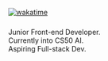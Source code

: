 [![wakatime](https://wakatime.com/badge/user/018edc23-7885-44d3-8b1a-efd38be8a6f6.svg)](https://wakatime.com/@018edc23-7885-44d3-8b1a-efd38be8a6f6)

###

<p align="left">Junior Front-end Developer.<br>Currently into CS50 AI.<br>Aspiring Full-stack Dev.</p>

###

